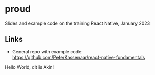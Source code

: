 # proud
Slides and example code on the training React Native, January 2023

## Links
- General repo with example code: https://github.com/PeterKassenaar/react-native-fundamentals

Hello World, dit is Akin!
